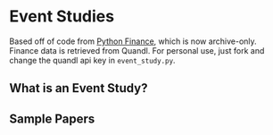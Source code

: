 # Event Studies
Based off of code from [Python Finance](https://github.com/danielfrg/PythonFinance), which is now archive-only. <br> 
Finance data is retrieved from Quandl. For personal use, just fork and change the quandl api key in `event_study.py`.

## What is an Event Study?
## Sample Papers
